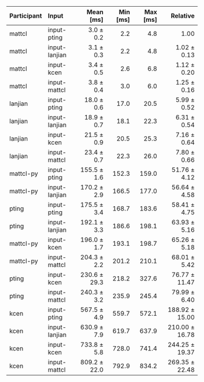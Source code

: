 | Participant | Input | Mean [ms] | Min [ms] | Max [ms] | Relative |
|:---|:---|---:|---:|---:|---:|
| mattcl | input-pting | 3.0 ± 0.2 | 2.2 | 4.8 | 1.00 |
| mattcl | input-lanjian | 3.1 ± 0.3 | 2.2 | 4.8 | 1.02 ± 0.13 |
| mattcl | input-kcen | 3.4 ± 0.5 | 2.6 | 6.8 | 1.12 ± 0.20 |
| mattcl | input-mattcl | 3.8 ± 0.4 | 3.0 | 6.0 | 1.25 ± 0.16 |
| lanjian | input-pting | 18.0 ± 0.6 | 17.0 | 20.5 | 5.99 ± 0.52 |
| lanjian | input-lanjian | 18.9 ± 0.7 | 18.1 | 22.3 | 6.31 ± 0.54 |
| lanjian | input-kcen | 21.5 ± 0.9 | 20.5 | 25.3 | 7.16 ± 0.64 |
| lanjian | input-mattcl | 23.4 ± 0.7 | 22.3 | 26.0 | 7.80 ± 0.66 |
| mattcl-py | input-pting | 155.5 ± 1.6 | 152.3 | 159.0 | 51.76 ± 4.12 |
| mattcl-py | input-lanjian | 170.2 ± 2.9 | 166.5 | 177.0 | 56.64 ± 4.58 |
| pting | input-pting | 175.5 ± 3.4 | 168.7 | 183.6 | 58.41 ± 4.75 |
| pting | input-lanjian | 192.1 ± 3.3 | 186.6 | 198.1 | 63.93 ± 5.16 |
| mattcl-py | input-kcen | 196.0 ± 1.7 | 193.1 | 198.7 | 65.26 ± 5.18 |
| mattcl-py | input-mattcl | 204.3 ± 2.2 | 201.2 | 210.1 | 68.01 ± 5.42 |
| pting | input-kcen | 230.6 ± 29.3 | 218.2 | 327.6 | 76.77 ± 11.47 |
| pting | input-mattcl | 240.3 ± 3.2 | 235.9 | 245.4 | 79.99 ± 6.40 |
| kcen | input-pting | 567.5 ± 4.9 | 559.7 | 572.1 | 188.92 ± 15.00 |
| kcen | input-lanjian | 630.9 ± 7.9 | 619.7 | 637.9 | 210.00 ± 16.78 |
| kcen | input-kcen | 733.8 ± 5.8 | 728.0 | 741.4 | 244.25 ± 19.37 |
| kcen | input-mattcl | 809.2 ± 22.0 | 792.9 | 834.2 | 269.35 ± 22.48 |

